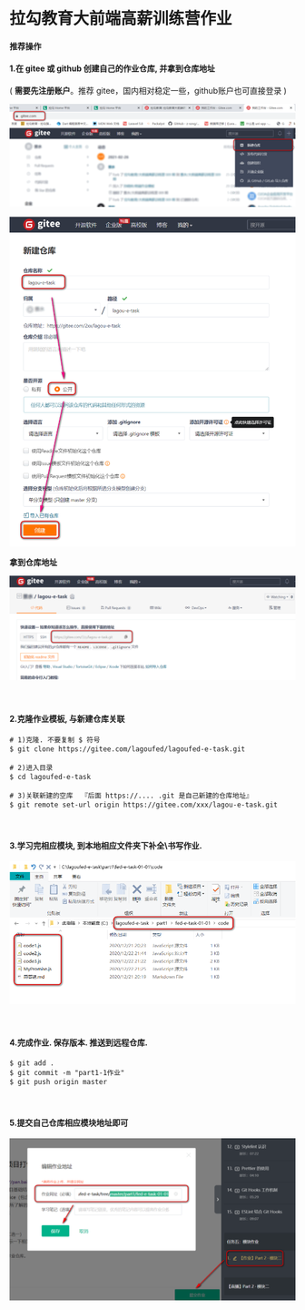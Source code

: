 # 拉勾教育大前端高薪训练营作业

#### 推荐操作

#### 1.在 gitee 或 github 创建自己的作业仓库, 并拿到仓库地址

( **需要先注册账户**。推荐 gitee，国内相对稳定一些，github账户也可直接登录 )

![](./part1/fed-e-task-01-01/images/2021-02-26_150756.png)





<img src="./part1/fed-e-task-01-01/images/2021-02-26_152038.png" style="zoom:73%;" />

**拿到仓库地址**

![](./part1/fed-e-task-01-01/images/2021-02-26_155518.png)

　

#### 2.克隆作业模板, 与新建仓库关联

```shell
# 1)克隆. 不要复制 $ 符号 
$ git clone https://gitee.com/lagoufed/lagoufed-e-task.git

# 2)进入目录
$ cd lagoufed-e-task

# 3)关联新建的空库  『后面 https://.... .git 是自己新建的仓库地址』
$ git remote set-url origin https://gitee.com/xxx/lagou-e-task.git
```

　

#### 3.学习完相应模块, 到本地相应文件夹下补全\书写作业.

![](./part1/fed-e-task-01-01/images/2020-12-28_182244.png)

　

#### 4.完成作业. 保存版本. 推送到远程仓库.

```shell
$ git add .
$ git commit -m "part1-1作业"
$ git push origin master
```

　

#### 5.提交自己仓库相应模块地址即可

![](./part1/fed-e-task-01-01/images/2020-12-28_191708.png)